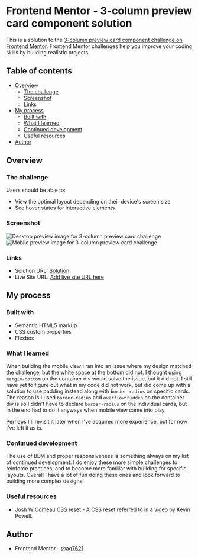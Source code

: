 # Frontend Mentor - 3-column preview card component solution

This is a solution to the [3-column preview card component challenge on Frontend Mentor](https://www.frontendmentor.io/challenges/3column-preview-card-component-pH92eAR2-). Frontend Mentor challenges help you improve your coding skills by building realistic projects. 

## Table of contents

- [Overview](#overview)
  - [The challenge](#the-challenge)
  - [Screenshot](#screenshot)
  - [Links](#links)
- [My process](#my-process)
  - [Built with](#built-with)
  - [What I learned](#what-i-learned)
  - [Continued development](#continued-development)
  - [Useful resources](#useful-resources)
- [Author](#author)

## Overview

### The challenge

Users should be able to:

- View the optimal layout depending on their device's screen size
- See hover states for interactive elements

### Screenshot

![Desktop preview image for 3-column preview card challenge](/images/desktop-view.png "Desktop preview")
![Mobile preview image for 3-column preview card challenge](/images/mobile-view.png "Mobile preview")

### Links

- Solution URL: [Solution](https://github.com/ag7621/fem-3-column-preview)
- Live Site URL: [Add live site URL here](https://your-live-site-url.com)

## My process

### Built with

- Semantic HTML5 markup
- CSS custom properties
- Flexbox

### What I learned

When building the mobile view I ran into an issue where my design matched the challenge, but the white space at the bottom did not. I thought using `margin-bottom` on the container div would solve the issue, but it did not. I still have yet to figure out what in my code did not work, but did come up with a solution to use padding instead along with `border-radius` on specific cards. The reason is I used `border-radius` and `overflow:hidden` on the container div is so I didn't have to declare `border-radius` on the individual cards, but in the end had to do it anyways when mobile view came into play.

Perhaps I'll revisit it later when I've acquired more experience, but for now I've left it as is.

### Continued development

The use of BEM and proper responsiveness is something always on my list of continued development. I do enjoy these more simple challenges to reinforce practices, and to become more familiar with building for specific layouts. Overall I have a lot of fun doing these ones and look forward to building more complex designs!

### Useful resources

- [Josh W Comeau CSS reset](https://www.joshwcomeau.com/css/custom-css-reset/) - A CSS reset referred to in a video by Kevin Powell.

## Author

- Frontend Mentor - [@ag7621](https://www.frontendmentor.io/profile/ag7621)
